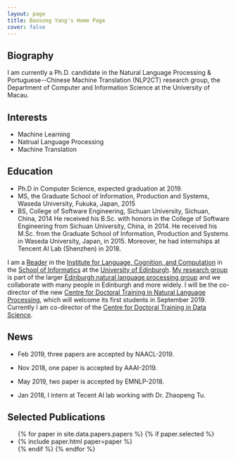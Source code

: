```yaml
---
layout: page
title: Baosong Yang's Home Page
cover: false
---
```

## Biography
I am currently a Ph.D. candidate in the Natural Language Processing & Portuguese--Chinese Machine Translation (NLP2CT) research group, the Department of Computer and Information Science at the University of Macau.

## Interests
* Machine Learning
* Natrual Language Processing
* Machine Translation

## Education
* Ph.D in Computer Science, expected graduation at 2019.
* MS, the Graduate School of Information, Production and Systems, Waseda University, Fukuka, Japan, 2015
* BS, College of Software Engineering, Sichuan University, Sichuan, China, 2014
		He received his B.Sc. with honors in the College of Software Engineering from Sichuan University, China, in 2014. He received his M.Sc. from the Graduate School of Information, Production and Systems in Waseda University, Japan, in 2015.
		Moreover, he had internships at Tencent AI Lab (Shenzhen) in 2018.

I am a [Reader](https://en.wikipedia.org/wiki/Reader_(academic_rank))
in the [Institute for Language, Cognition, and Computation](http://web.inf.ed.ac.uk/ilcc)
in the [School of Informatics](http://web.inf.ed.ac.uk/)
at the [University of Edinburgh](https://www.ed.ac.uk/). 
[My research group](collaborators) is part of the larger 
[Edinburgh natural language processing group](http://groups.inf.ed.ac.uk/edinburghnlp/)
and we collaborate with many people in Edinburgh and more widely. 
I will be the co-director of the new
[Centre for Doctoral Training in Natural Language Processing](https://edinburghnlp.inf.ed.ac.uk/cdt/),
which will welcome its first students in September 2019.
Currently I am co-director of the 
[Centre for Doctoral Training in Data Science](http://datascience.inf.ed.ac.uk/).


## News
* Feb 2019, three papers are accepted by NAACL-2019.
 
* Nov 2018, one paper is accepted by AAAI-2019.

* May 2019, two paper is accepted by EMNLP-2018.

* Jan 2018, I intern at Tecent AI lab working with Dr. Zhaopeng Tu. 

## Selected Publications

<ul>
{% for paper in site.data.papers.papers %}
  {% if paper.selected %}
  <li>
  {% include paper.html paper=paper %}
  </li>
  {% endif %}
{% endfor %}
</ul>

